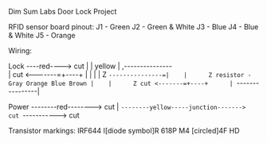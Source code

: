 Dim Sum Labs Door Lock Project


RFID sensor board pinout:
J1 - Green
J2 - Green & White
J3 - Blue
J4 - Blue & White
J5 - Orange


Wiring:


Lock ----red----> cut
  |
  | yellow
  |            ,---------------\
  |   cut <-------=+----+      |
  |                |    |      Z
  `---------------=|    |      Z resistor - Gray Orange Blue Brown
                   |    |      Z
      cut <-------=+----+      |
              `----------------|

Power --------red--------> cut
  |
  `--------yellow-----junction-------> cut
                         `-----------> cut


Transistor markings:
IRF644
I[diode symbol]R 618P
M4 [circled]4F HD
